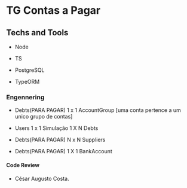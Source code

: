 # TG Contas a Pagar

## Techs and Tools

- Node

- TS

- PostgreSQL

- TypeORM

### Engennering

- Debts(PARA PAGAR) 1 x 1 AccountGroup [uma conta pertence a um unico grupo de contas]

- Users 1 x 1 Simulação 1 X N Debts

<!-- - Suppliers 1 x 1 SupplierContact -->

<!-- - Conta Corrente(bankAccount) N x 1 Agencia Bancaria(Agencie) -->

<!-- - Bannk 1 x N Agencie -->

- Debts(PARA PAGAR) N x N Suppliers

- Debts(PARA PAGAR) 1 X 1 BankAccount

#### Code Review

- César Augusto Costa.

